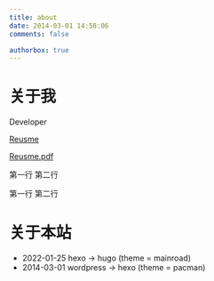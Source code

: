 ```yaml
--- 
title: about
date: 2014-03-01 14:58:06
comments: false

authorbox: true
---
```


# 关于我

Developer

[Reusme](../resume.html "简历")

[Reusme.pdf](../resume.pdf "简历")

第一行
第二行

第一行 第二行

# 关于本站

- 2022-01-25 hexo -> hugo (theme = mainroad)
- 2014-03-01 wordpress -> hexo (theme = pacman)


